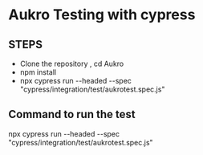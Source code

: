 # Aukro Testing with cypress
## STEPS

- Clone the repository , cd Aukro
- npm install
-  npx cypress run --headed --spec "cypress/integration/test/aukrotest.spec.js"

## Command to run the test

 npx cypress run --headed --spec "cypress/integration/test/aukrotest.spec.js"
